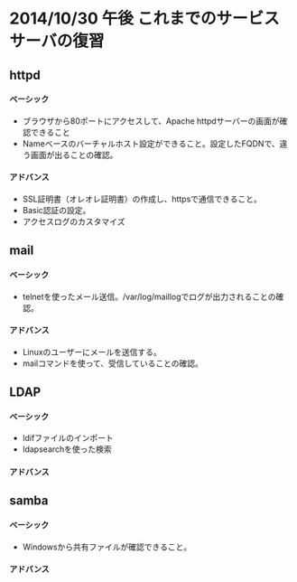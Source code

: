 2014/10/30 午後 これまでのサービスサーバの復習
===

## httpd

#### ベーシック

- ブラウザから80ポートにアクセスして、Apache httpdサーバーの画面が確認できること
- Nameベースのバーチャルホスト設定ができること。設定したFQDNで、違う画面が出ることの確認。

#### アドバンス

- SSL証明書（オレオレ証明書）の作成し、httpsで通信できること。
- Basic認証の設定。
- アクセスログのカスタマイズ

## mail

#### ベーシック

- telnetを使ったメール送信。/var/log/maillogでログが出力されることの確認。

#### アドバンス

- Linuxのユーザーにメールを送信する。
- mailコマンドを使って、受信していることの確認。

## LDAP

#### ベーシック

- ldifファイルのインポート
- ldapsearchを使った検索

#### アドバンス


## samba

#### ベーシック

- Windowsから共有ファイルが確認できること。

#### アドバンス
